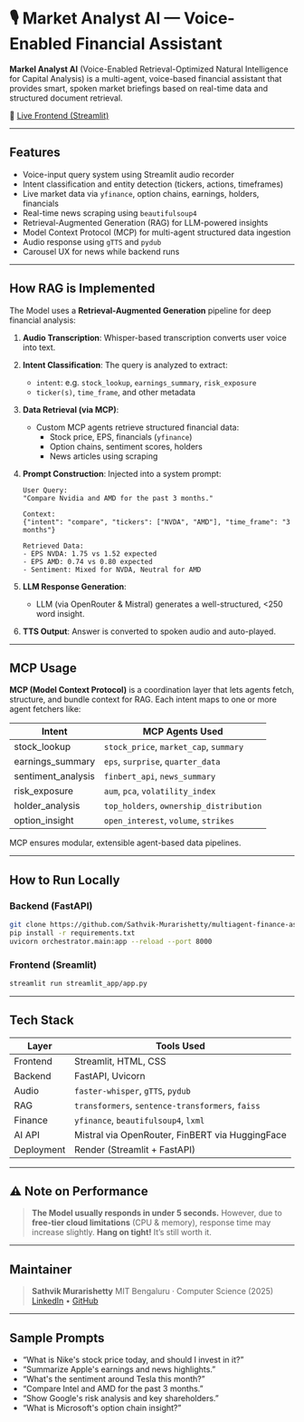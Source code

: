 # 🎙️ Market Analyst AI — Voice-Enabled Financial Assistant

**Markel Analyst AI** (Voice-Enabled Retrieval-Optimized Natural Intelligence for Capital Analysis) is a multi-agent, voice-based financial assistant that provides smart, spoken market briefings based on real-time data and structured document retrieval.

🔗 [Live Frontend (Streamlit)](https://veronica-streamlit-frontend.onrender.com)

---

## Features

- Voice-input query system using Streamlit audio recorder
- Intent classification and entity detection (tickers, actions, timeframes)
- Live market data via `yfinance`, option chains, earnings, holders, financials
- Real-time news scraping using `beautifulsoup4`
- Retrieval-Augmented Generation (RAG) for LLM-powered insights
- Model Context Protocol (MCP) for multi-agent structured data ingestion
- Audio response using `gTTS` and `pydub`
- Carousel UX for news while backend runs

---

## How RAG is Implemented

The Model uses a **Retrieval-Augmented Generation** pipeline for deep financial analysis:

1. **Audio Transcription**: Whisper-based transcription converts user voice into text.
2. **Intent Classification**: The query is analyzed to extract:
   - `intent`: e.g. `stock_lookup`, `earnings_summary`, `risk_exposure`
   - `ticker(s)`, `time_frame`, and other metadata
3. **Data Retrieval (via MCP)**:
   - Custom MCP agents retrieve structured financial data:
     - Stock price, EPS, financials (`yfinance`)
     - Option chains, sentiment scores, holders
     - News articles using scraping
4. **Prompt Construction**: Injected into a system prompt:
   
   ```text
   User Query:
   "Compare Nvidia and AMD for the past 3 months."

   Context:
   {"intent": "compare", "tickers": ["NVDA", "AMD"], "time_frame": "3 months"}

   Retrieved Data:
   - EPS NVDA: 1.75 vs 1.52 expected
   - EPS AMD: 0.74 vs 0.80 expected
   - Sentiment: Mixed for NVDA, Neutral for AMD
   ```

5. **LLM Response Generation**:

   * LLM (via OpenRouter & Mistral) generates a well-structured, <250 word insight.
6. **TTS Output**: Answer is converted to spoken audio and auto-played.

---

## MCP Usage

**MCP (Model Context Protocol)** is a coordination layer that lets agents fetch, structure, and bundle context for RAG.
Each intent maps to one or more agent fetchers like:

| Intent              | MCP Agents Used                         |
| ------------------- | --------------------------------------- |
| stock\_lookup       | `stock_price`, `market_cap`, `summary`  |
| earnings\_summary   | `eps`, `surprise`, `quarter_data`       |
| sentiment\_analysis | `finbert_api`, `news_summary`           |
| risk\_exposure      | `aum`, `pca`, `volatility_index`        |
| holder\_analysis    | `top_holders`, `ownership_distribution` |
| option\_insight     | `open_interest`, `volume`, `strikes`    |

MCP ensures modular, extensible agent-based data pipelines.

---

## How to Run Locally

### Backend (FastAPI)

```bash
git clone https://github.com/Sathvik-Murarishetty/multiagent-finance-assistant
pip install -r requirements.txt
uvicorn orchestrator.main:app --reload --port 8000
```

### Frontend (Sreamlit)

```bash
streamlit run streamlit_app/app.py
```

---

## Tech Stack

| Layer      | Tools Used                                       |
| ---------- | ------------------------------------------------ |
| Frontend   | Streamlit, HTML, CSS                             |
| Backend    | FastAPI, Uvicorn                                 |
| Audio      | `faster-whisper`, `gTTS`, `pydub`                |
| RAG        | `transformers`, `sentence-transformers`, `faiss` |
| Finance    | `yfinance`, `beautifulsoup4`, `lxml`             |
| AI API     | Mistral via OpenRouter, FinBERT via HuggingFace  |
| Deployment | Render (Streamlit + FastAPI)                     |

---

## ⚠️ Note on Performance

> **The Model usually responds in under 5 seconds.**
> However, due to **free-tier cloud limitations** (CPU & memory), response time may increase slightly.
> **Hang on tight!** It’s still worth it.

---

## Maintainer

> **Sathvik Murarishetty**
> MIT Bengaluru · Computer Science (2025)
> [LinkedIn](https://www.linkedin.com/in/sathvikmurarishetty) • [GitHub](https://github.com/Sathvik-Murarishetty)

---

## Sample Prompts

* “What is Nike's stock price today, and should I invest in it?”
* “Summarize Apple's earnings and news highlights.”
* “What's the sentiment around Tesla this month?”
* “Compare Intel and AMD for the past 3 months.”
* “Show Google's risk analysis and key shareholders.”
* “What is Microsoft's option chain insight?”
